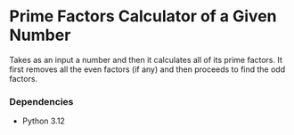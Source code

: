 # Prime Factors Calculator of a Given Number

Takes as an input a number and then it calculates all of its prime factors. It first removes all the even factors (if any) and then proceeds to find the odd factors.

### Dependencies

* Python 3.12
